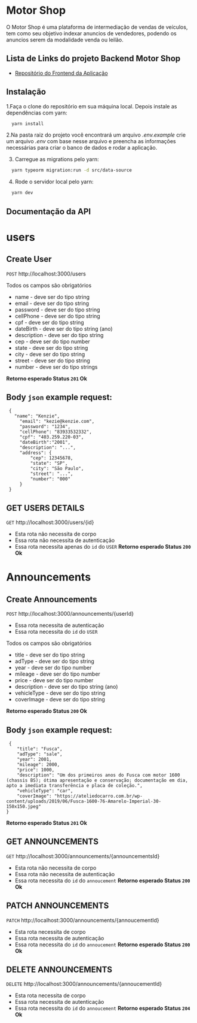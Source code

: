
# Motor Shop

O Motor Shop é uma plataforma de intermediação de vendas de veículos, tem como seu objetivo indexar anuncios de vendedores, podendo os anuncios serem da modalidade venda ou leilão.




## Lista de Links do projeto Backend Motor Shop

 - [Repositório do Frontend da Aplicação](https://github.com/grupo32-t12-paulo/grupo32-t12-paulo-front-end)
 
## Instalação

1.Faça o clone do repositório em sua máquina local.
Depois instale as dependências com yarn:

```bash
  yarn install
```

2.Na pasta raiz do projeto você encontrará um arquivo *.env.example* crie um arquivo *.env* com base nesse arquivo e preencha as informações necessárias para criar o banco de dados e rodar a aplicação.


3. Carregue as migrations pelo yarn:
```bash
  yarn typeorm migration:run -d src/data-source
```

4. Rode o servidor local pelo yarn:
```bash
  yarn dev
```

## Documentação da API

# users
 ## Create User
 `POST` 
  http://localhost:3000/users

Todos os campos são obrigatórios 
- name - deve ser do tipo string
- email - deve ser do tipo string
- password - deve ser do tipo string
- cellPhone - deve ser do tipo string
- cpf - deve ser do tipo string
- dateBirth - deve ser do tipo string (ano)
- description - deve ser do tipo string
- cep - deve ser do tipo number
- state - deve ser do tipo string
- city - deve ser do tipo string
- street - deve ser do tipo string
- number - deve ser do tipo strings

 **Retorno esperado Status `201` Ok**

  ## Body `json` example request:

```
 {
   "name": "Kenzie",
	 "email": "kezie@kenzie.com",
	 "password": "1234",
	 "cellPhone": "83933532332",
	 "cpf": "403.259.220-03",
	 "dateBirth":"2001",
	 "description": "...",
	 "address": {
		 "cep": 12345678,
		 "state": "SP",
		 "city": "São Paulo",
		 "street": "...",
		 "number": "000"
	 }
 }
```

## GET USERS DETAILS
 `GET` 
  http://localhost:3000/users/{id}

- Esta rota não necessita de corpo
- Essa rota não necessita de autenticação
- Essa rota necessita apenas do `id` do `USER`
**Retorno esperado Status `200` Ok**


# Announcements
 ## Create Announcements
 `POST` 
  http://localhost:3000/announcements/{userId}

- Essa rota necessita de autenticação
- Essa rota necessita do `id` do `USER`

 Todos os campos são obrigatórios 
- title - deve ser do tipo string
- adType - deve ser do tipo string
- year - deve ser do tipo number
- mileage - deve ser do tipo number
- price - deve ser do tipo number
- description - deve ser do tipo string (ano)
- vehicleType - deve ser do tipo string
- coverImage - deve ser do tipo string

 **Retorno esperado Status `200` Ok**
  ## Body `json` example request:

```
 {
	"title": "Fusca",
	"adType": "sale",
	"year": 2001,
	"mileage": 2000,
	"price": 1000,
	"description": "Um dos primeiros anos do Fusca com motor 1600 (chassis BS); ótima apresentação e conservação; documentação em dia, apto a imediata transferência e placa de coleção.",
	"vehicleType": "car",
	"coverImage": "https://ateliedocarro.com.br/wp-content/uploads/2019/06/Fusca-1600-76-Amarelo-Imperial-30-150x150.jpeg"
}
```

**Retorno esperado Status `201` Ok**

## GET ANNOUNCEMENTS
 `GET` 
  http://localhost:3000/announcements/{announcementsId}

- Esta rota não necessita de corpo
- Essa rota não necessita de autenticação
- Essa rota necessita do `id` do `annoucement`
**Retorno esperado Status `200` Ok**

## PATCH ANNOUNCEMENTS
`PATCH` 
  http://localhost:3000/announcements/{annoucementId}

- Esta rota necessita de corpo
- Essa rota necessita de autenticação
- Essa rota necessita do `id` do `annoucement`
**Retorno esperado Status `200` Ok**

## DELETE ANNOUNCEMENTS
`DELETE` 
  http://localhost:3000/announcements/{annoucementId}

- Esta rota necessita de corpo
- Essa rota necessita de autenticação
- Essa rota necessita do `id` do `annoucement`
**Retorno esperado Status `204` Ok**
